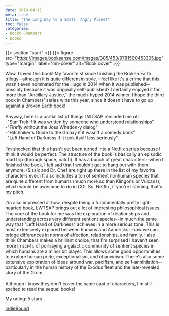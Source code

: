 ```yaml
---
date: 2019-04-11
meta: true
title: "The Long Way to a Small, Angry Planet"
toc: false
categories:
- Becky Chambers
- books
---
```


{{< section "start" >}}
{{< figure src="https://images.booksense.com/images/305/453/9781500453305.jpg" type="margin" label="mn-cover" alt="Book cover" >}}

Wow, I loved this book! My favorite sf since finishing the Broken Earth trilogy--although it is quite different in style. I feel like it's a crime that this wasn't even nominated for the Hugo in 2014 when it was published--possibly because it was originally self-published? I certainly enjoyed it far more than "Ancillary Justice," the much-hyped 2014 winner. I hope the third book in Chambers' series wins this year, since it doesn't have to go up against a Broken Earth book!<br /><br />Anyway, here is a partial list of things LWTSAP reminded me of:<br />-"Star Trek if it was written by someone who understood relationships"<br />-"Firefly without the Joss Whedon-y dialog"<br />-"Hitchhiker's Guide to the Galaxy if it wasn't a comedy book"<br />-"Left Hand of Darkness if it took itself less seriously"<br /><br />I'm shocked that this hasn't yet been turned into a Netflix series because I think it would be perfect. The structure of the book is basically an episodic road trip (through space, natch). It has a bunch of great characters--when I finished the book, I felt sad that I wouldn't get to hang out with them anymore. (Sissix and Dr. Chef are right up there in the list of my favorite characters ever.) It also includes a ton of sentient nonhuman species that are quite different from humans (much more so than Klingons or Vulcans), which would be awesome to do in CGI. So, Netflix, if you're listening, that's my pitch.<br /><br />I'm also impressed at how, despite being a fundamentally pretty light-hearted book, LWTSAP brings out a lot of interesting philosophical issues. The core of the book for me was the exploration of relationships and understanding across very different sentient species--in much the same way that "Left Hand of Darkness" achieves in a more serious tone. This is most extensively explored between humans and Aandrisks--how we can bridge differences in norms of affection, relationships, and family. I also think Chambers makes a brilliant choice, that I'm surprised I haven't seen more in sci-fi, of portraying a galactic community of sentient species in which humans are a minor bit player. This allows some good opportunities to explore human pride, exceptionalism, and chauvinism. There's also some extensive exploration of ideas around war, pacifism, and self-annihilation--particularly in the human history of the Exodus fleet and the late-revealed story of the Grum. <br /><br />Although I know they don't cover the same cast of characters, I'm still excited to read the sequel books!

My rating: 5 stars  

[IndieBound](https://www.indiebound.org/book/9781500453305)
